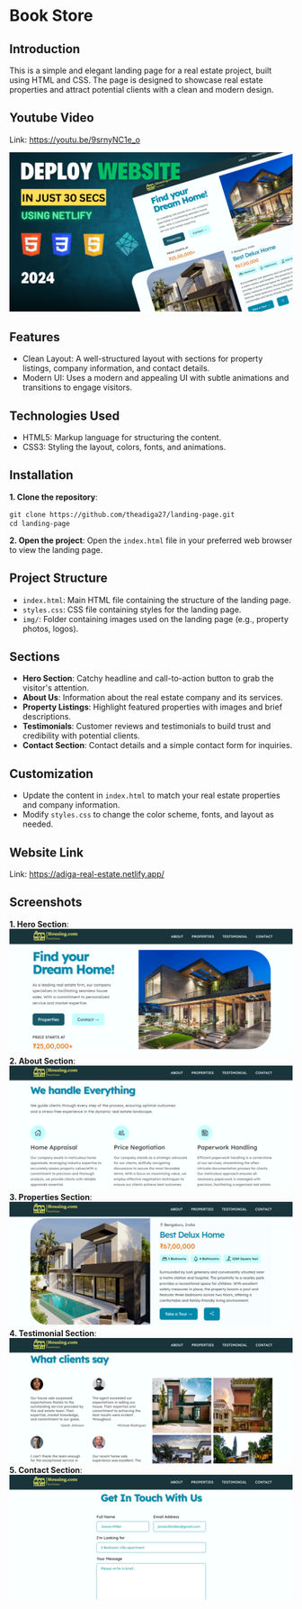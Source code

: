 # Book Store

## Introduction
This is a simple and elegant landing page for a real estate project, built using HTML and CSS. The page is designed to showcase real estate properties and attract potential clients with a clean and modern design.

## Youtube Video

Link: https://youtu.be/9srnyNC1e_o

![alt text](./img/readme/youtube-thumbnail.png)

## Features
* Clean Layout: A well-structured layout with sections for property listings, company information, and contact details.
* Modern UI: Uses a modern and appealing UI with subtle animations and transitions to engage visitors.

## Technologies Used
* HTML5: Markup language for structuring the content.
* CSS3: Styling the layout, colors, fonts, and animations.

## Installation
**1. Clone the repository**:
```
git clone https://github.com/theadiga27/landing-page.git
cd landing-page
```
**2. Open the project**: 
Open the `index.html` file in your preferred web browser to view the landing page.

## Project Structure
* `index.html`: Main HTML file containing the structure of the landing page.
* `styles.css`: CSS file containing styles for the landing page.
* `img/`: Folder containing images used on the landing page (e.g., property photos, logos).

## Sections
* **Hero Section**: Catchy headline and call-to-action button to grab the visitor's attention.
* **About Us**: Information about the real estate company and its services.
* **Property Listings**: Highlight featured properties with images and brief descriptions.
* **Testimonials**: Customer reviews and testimonials to build trust and credibility with potential clients.
* **Contact Section**: Contact details and a simple contact form for inquiries.

## Customization
* Update the content in `index.html` to match your real estate properties and company information.
* Modify `styles.css` to change the color scheme, fonts, and layout as needed.

## Website Link
Link: https://adiga-real-estate.netlify.app/ 

## Screenshots
**1. Hero Section**: 
![alt text](./img/readme/hero.png)
**2. About Section**:
![alt text](./img/readme/about.png)
**3. Properties Section**:
![alt text](./img/readme/properties.png)
**4. Testimonial Section**:
![alt text](./img/readme/testimonial.png)
**5. Contact Section**:
![alt text](./img/readme/contact.png)
